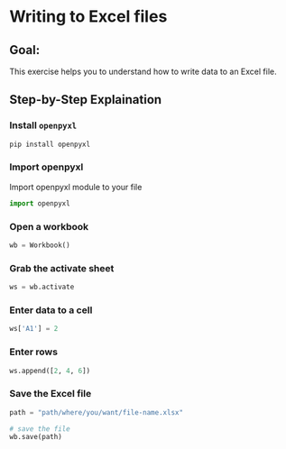 # Writing to Excel files

## Goal:

This exercise helps you to understand how to write data to an Excel file.

## Step-by-Step Explaination

### Install `openpyxl`

```sh
pip install openpyxl
```

### Import openpyxl

Import openpyxl module to your file
```python
import openpyxl
```

### Open a workbook

```python
wb = Workbook()
```

### Grab the activate sheet

```python
ws = wb.activate
```

### Enter data to a cell

```python
ws['A1'] = 2
```

### Enter rows

```python
ws.append([2, 4, 6])
```

### Save the Excel file

```python
path = "path/where/you/want/file-name.xlsx"

# save the file
wb.save(path)